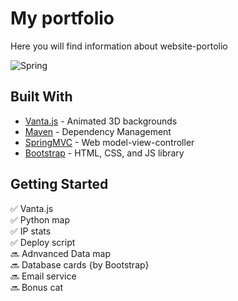 # My portfolio
Here you will find information about website-portolio

<img alt="Spring" src="https://img.shields.io/badge/Spring-2.2.1.RELEASE-brightgreen?label=Spring">

## Built With

* [Vanta.js](https://github.com/tengbao/vanta) - Animated 3D backgrounds
* [Maven](https://maven.apache.org/) - Dependency Management
* [SpringMVC](https://spring.io/) - Web model-view-controller
* [Bootstrap](https://getbootstrap.com/) - HTML, CSS, and JS library

## Getting Started

:white_check_mark: Vanta.js    
:white_check_mark: Python map   
:white_check_mark: IP stats <br>
:white_check_mark: Deploy script <br>
:soon: Adnvanced Data map <br>
:soon: Database cards {by Bootstrap} <br>
:soon: Email service <br>
:soon: Bonus cat






